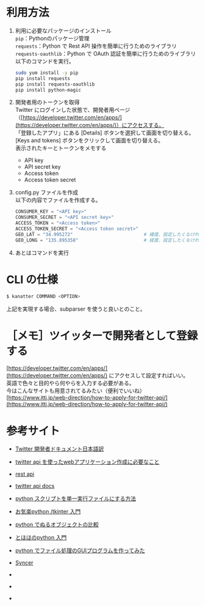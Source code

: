 # 利用方法

1. 利用に必要なパッケージのインストール  
    `pip`：Pythonのパッケージ管理  
    `requests`：Python で Rest API 操作を簡単に行うためのライブラリ  
    `requests-oauthlib`：Python で OAuth 認証を簡単に行うためのライブラリ  
    以下のコマンドを実行。
    ```sh
    sudo yum install -y pip
    pip install requests
    pip install requests-oauthlib
    pip install python-magic
    ```

2. 開発者用のトークンを取得  
    Twitter にログインした状態で、開発者用ページ（[https://developer.twitter.com/en/apps/](https://developer.twitter.com/en/apps/)）にアクセスする。  
    「登録したアプリ」にある [Details] ボタンを選択して画面を切り替える。  
    [Keys and tokens] ボタンをクリックして画面を切り替える。  
    表示されたキーとトークンをメモする
    - API key
    - API secret key
    - Access token
    - Access token secret

3. config.py ファイルを作成  
    以下の内容でファイルを作成する。
    ```python
    CONSUMER_KEY = "<API key>"
    CONSUMER_SECRET = "<API secret key>"
    ACCESS_TOKEN = "<Access token>"
    ACCESS_TOKEN_SECRET = "<Access token secret>"
    GEO_LAT = "34.995272"                          # 緯度、設定したくなければ "" でおｋ
    GEO_LONG = "135.895358"                        # 経度、設定したくなければ "" でおｋ
    ```

4. あとはコマンドを実行


# CLI の仕様
```sh
$ kanatter COMMAND <OPTION>
```
上記を実現する場合、subparser を使うと良いとのこと。


# ［メモ］ツイッターで開発者として登録する
[https://developer.twitter.com/en/apps/](https://developer.twitter.com/en/apps/) にアクセスして設定すればいい。  
英語で色々と目的やら何やらを入力する必要がある。  
今はこんなサイトも用意されてるみたい（便利でいいね）  
[https://www.itti.jp/web-direction/how-to-apply-for-twitter-api/](https://www.itti.jp/web-direction/how-to-apply-for-twitter-api/)


# 参考サイト
- [Twitter 開発者ドキュメント日本語訳](http://westplain.sakuraweb.com/translate/twitter/Documentation/REST-APIs/Public-API/GET-trends-closest.cgi)
- [twitter api を使ったwebアプリケーション作成に必要なこと](https://belltzel.dev/twitter-api-prepare-for-application-creation/)
- [rest api](https://syncer.jp/Web/API/Twitter/REST_API/GET/statuses/user_timeline/)
- [twitter api docs](https://developer.twitter.com/en/docs)
- [python スクリプトを単一実行ファイルにする方法](https://qiita.com/hirohiro77/items/466e411fa41f144c8b2a)
- [お気楽python /tkinter 入門](http://www.nct9.ne.jp/m_hiroi/light/pytk05.html)
- [python でぬるオブジェクトの比較](https://qiita.com/tortuepin/items/44fdb63cc82dfd260575)
- [とほほのpython 入門](http://www.tohoho-web.com/python/function.html)
- [python でファイル処理のGUIプログラムを作ってみた](https://qiita.com/chanmaru/items/8e5ebf7d8b0b21c8fd3a)
- [Syncer](https://syncer.jp/Web/API/Twitter/REST_API/GET/statuses/user_timeline/)


- [](https://qiita.com/bakira/items/00743d10ec42993f85eb)
- [](https://qiita.com/oohira/items/308bbd33a77200a35a3d)
- [](https://qiita.com/moroku0519/items/315cd25d3eaae3217103)


